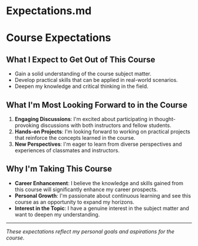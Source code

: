 # Expectations.md
# Course Expectations

## What I Expect to Get Out of This Course

- Gain a solid understanding of the course subject matter.
- Develop practical skills that can be applied in real-world scenarios.
- Deepen my knowledge and critical thinking in the field.

## What I'm Most Looking Forward to in the Course

1. **Engaging Discussions**: I'm excited about participating in thought-provoking discussions with both instructors and fellow students.
2. **Hands-on Projects**: I'm looking forward to working on practical projects that reinforce the concepts learned in the course.
3. **New Perspectives**: I'm eager to learn from diverse perspectives and experiences of classmates and instructors.

## Why I'm Taking This Course

- **Career Enhancement**: I believe the knowledge and skills gained from this course will significantly enhance my career prospects.
- **Personal Growth**: I'm passionate about continuous learning and see this course as an opportunity to expand my horizons.
- **Interest in the Topic**: I have a genuine interest in the subject matter and want to deepen my understanding.

---

_These expectations reflect my personal goals and aspirations for the course._
